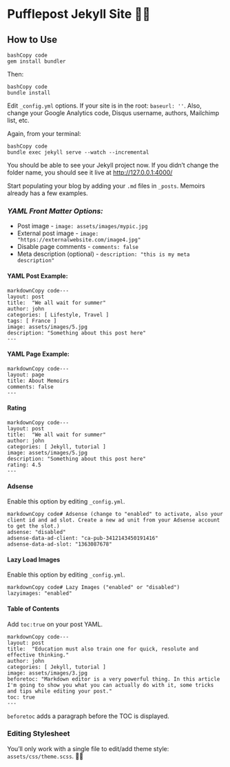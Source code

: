 #  Pufflepost Jekyll Site 🐧📝

## How to Use

```
bashCopy code
gem install bundler
```

Then:

```
bashCopy code
bundle install
```

Edit `_config.yml` options. If your site is in the root: `baseurl: ''`. Also, change your Google Analytics code, Disqus username, authors, Mailchimp list, etc.

Again, from your terminal:

```
bashCopy code
bundle exec jekyll serve --watch --incremental
```

You should be able to see your Jekyll project now. If you didn’t change the folder name, you should see it live at http://127.0.0.1:4000/

Start populating your blog by adding your `.md` files in `_posts`. Memoirs already has a few examples.

### *YAML Front Matter Options:*

- Post image - `image: assets/images/mypic.jpg`
- External post image - `image: "https://externalwebsite.com/image4.jpg"`
- Disable page comments - `comments: false`
- Meta description (optional) - `description: "this is my meta description"`

#### YAML Post Example:

```
markdownCopy code---
layout: post
title:  "We all wait for summer"
author: john
categories: [ Lifestyle, Travel ]
tags: [ France ]
image: assets/images/5.jpg
description: "Something about this post here"
---
```

#### YAML Page Example:

```
markdownCopy code---
layout: page
title: About Memoirs
comments: false
---
```

#### Rating

```
markdownCopy code---
layout: post
title:  "We all wait for summer"
author: john
categories: [ Jekyll, tutorial ]
image: assets/images/5.jpg
description: "Something about this post here"
rating: 4.5
---
```

#### Adsense

Enable this option by editing `_config.yml`.

```
markdownCopy code# Adsense (change to "enabled" to activate, also your client id and ad slot. Create a new ad unit from your Adsense account to get the slot.)
adsense: "disabled"
adsense-data-ad-client: "ca-pub-3412143450191416"
adsense-data-ad-slot: "1363087678"
```

#### Lazy Load Images

Enable this option by editing `_config.yml`.

```
markdownCopy code# Lazy Images ("enabled" or "disabled")
lazyimages: "enabled"
```

#### Table of Contents

Add `toc:true` on your post YAML.

```
markdownCopy code---
layout: post
title:  "Education must also train one for quick, resolute and effective thinking."
author: john
categories: [ Jekyll, tutorial ]
image: assets/images/3.jpg
beforetoc: "Markdown editor is a very powerful thing. In this article I'm going to show you what you can actually do with it, some tricks and tips while editing your post."
toc: true
---
```

`beforetoc` adds a paragraph before the TOC is displayed.

### Editing Stylesheet

You’ll only work with a single file to edit/add theme style: `assets/css/theme.scss`. 🎨✨
